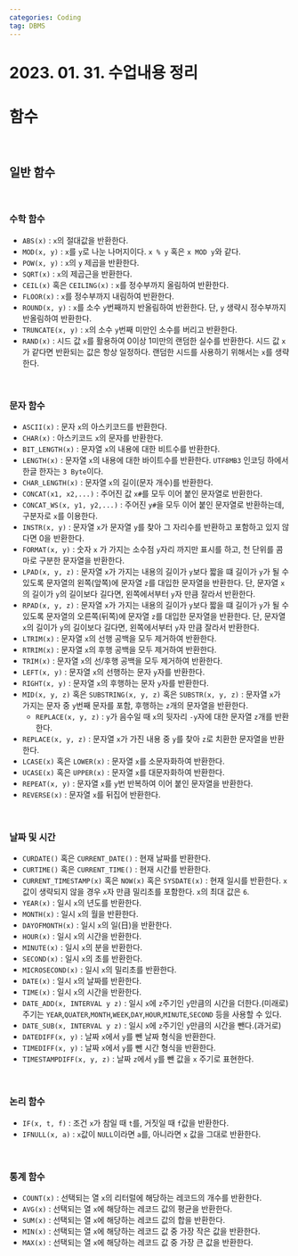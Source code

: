 ```yaml
---
categories: Coding	
tag: DBMS
---
```


# 2023. 01. 31. 수업내용 정리

# 함수
<br>

## 일반 함수
<br>

### 수학 함수 
* `ABS(x)` : `x`의 절대값을 반환한다.
* `MOD(x, y)` : `x`를 `y`로 나눈 나머지이다. `x % y` 혹은 `x MOD y`와 같다. 
* `POW(x, y)` : `x`의 `y` 제곱을 반환한다.
* `SQRT(x)` : `x`의 제곱근을 반환한다.
* `CEIL(x)` 혹은 `CEILING(x)` : `x`를 정수부까지 올림하여 반환한다. 
* `FLOOR(x)` : `x`를 정수부까지 내림하여 반환한다.
* `ROUND(x, y)` : `x`를 소수 `y`번째까지 반올림하여 반환한다. 단, `y` 생략시 정수부까지 반올림하여 반환한다.
* `TRUNCATE(x, y)` : `x`의 소수 `y`번째 미만인 소수를 버리고 반환한다. 
* `RAND(x)` : 시드 값 `x`를 활용하여 0이상 1미만의 랜덤한 실수를 반환한다. 시드 값 `x`가 같다면 반환되는 값은 항상 일정하다. 랜덤한 시드를 사용하기 위해서는 `x`를 생략한다. 

<br>

### 문자 함수
* `ASCII(x)` : 문자 `x`의 아스키코드를 반환한다. 
* `CHAR(x)` : 아스키코드 `x`의 문자를 반환한다. 
* `BIT_LENGTH(x)` : 문자열 `x`의 내용에 대한 비트수를 반환한다.
* `LENGTH(x)` : 문자열 `x`의 내용에 대한 바이트수를 반환한다. `UTF8MB3` 인코딩 하에서 한글 한자는 `3 Byte`이다. 
* `CHAR_LENGTH(x)` : 문자열 `x`의 길이(문자 개수)를 반환한다. 
* `CONCAT(x1, x2,...)` : 주어진 값 `x#`를 모두 이어 붙인 문자열로 반환한다.
* `CONCAT_WS(x, y1, y2,...)` : 주어진 `y#`을 모두 이어 붙인 문자열로 반환하는데, 구분자로 `x`를 이용한다. 
* `INSTR(x, y)` : 문자열 `x`가 문자열 `y`를 찾아 그 자리수를 반환하고 포함하고 있지 않다면 0을 반환한다. 
* `FORMAT(x, y)` : 숫자 `x` 가 가지는 소수점 `y`자리 까지만 표시를 하고, 천 단위를 콤마로 구분한 문자열을 반환한다. 
* `LPAD(x, y, z)` : 문자열 `x`가 가지는 내용의 길이가 `y`보다 짧을 떄 길이가 `y`가 될 수 있도록 문자열의 왼쪽(앞쪽)에 문자열 `z`를 대입한 문자열을 반환한다. 단, 문자열 `x`의 길이가 `y`의 길이보다 길다면, 왼쪽에서부터 `y`자 만큼 잘라서 반환한다.
* `RPAD(x, y, z)` : 문자열 `x`가 가지는 내용의 길이가 `y`보다 짧을 떄 길이가 `y`가 될 수 있도록 문자열의 오른쪽(뒤쪽)에 문자열 `z`를 대입한 문자열을 반환한다. 단, 문자열 `x`의 길이가 `y`의 길이보다 길다면, 왼쪽에서부터 `y`자 만큼 잘라서 반환한다.
* `LTRIM(x)` : 문자열 `x`의 선행 공백을 모두 제거하여 반환한다. 
* `RTRIM(x)` : 문자열 `x`의 후행 공백을 모두 제거하여 반환한다. 
* `TRIM(x)` : 문자열 `x`의 선/후행 공백을 모두 제거하여 반환한다. 
* `LEFT(x, y)` : 문자열 `x`의 선행하는 문자 `y`자를 반환한다. 
* `RIGHT(x, y)` : 문자열 `x`의 후행하는 문자 `y`자를 반환한다. 
* `MID(x, y, z)` 혹은 `SUBSTRING(x, y, z)` 혹은 `SUBSTR(x, y, z)` : 문자열 `x`가 가지는 문자 중 `y`번째 문자를 포함, 후행하는 `z`개의 문자열을 반환한다. 
  * `REPLACE(x, y, z)` : `y`가 음수일 때 `x`의 뒷자리 `-y`자에 대한 문자열 `z`개를 반환한다. 
* `REPLACE(x, y, z)` :  문자열 `x`가 가진 내용 중 `y`를 찾아 `z`로 치환한 문자열을 반환한다.
* `LCASE(x)` 혹은 `LOWER(x)` : 문자열 `x`를 소문자화하여 반환한다. 
* `UCASE(x)` 혹은 `UPPER(x)` : 문자열 `x`를 대문자화하여 반환한다.
* `REPEAT(x, y)` : 문자열 `x`를 `y`번 반복하여 이어 붙인 문자열을 반환한다. 
* `REVERSE(x)` : 문자열 `x`를 뒤집어 반환한다. 

<br>

### 날짜 및 시간
* `CURDATE()` 혹은 `CURRENT_DATE()` : 현재 날짜를 반환한다.  
* `CURTIME()` 혹은 `CURRENT_TIME()` : 현재 시간를 반환한다.
* `CURRENT_TIMESTAMP(x)` 혹은 `NOW(x)` 혹은 `SYSDATE(x)` : 현재 일시를 반환한다. `x` 값이 생략되지 않을 경우 `x`자 만큼 밀리초를 포함한다.  `x`의 최대 값은 `6`.
* `YEAR(x)` : 일시 `x`의 년도를 반환한다. 
* `MONTH(x)` : 일시 `x`의 월을 반환한다. 
* `DAYOFMONTH(x)` : 일시 `x`의 일(日)을 반환한다.
* `HOUR(x)` : 일시 `x`의 시간을 반환한다.
* `MINUTE(x)` : 일시 `x`의 분을 반환한다.
* `SECOND(x)` : 일시 `x`의 초를 반환한다.
* `MICROSECOND(x)` : 일시 `x`의 밀리초를 반환한다.
* `DATE(x)` : 일시 `x`의 날짜를 반환한다. 
* `TIME(x)` : 일시 `x`의 시간을 반환한다. 
* `DATE_ADD(x, INTERVAL y z)` : 일시 `x`에 `z`주기인 `y`만큼의 시간을 더한다.(미래로) 주기는 `YEAR`,`QUATER`,`MONTH`,`WEEK`,`DAY`,`HOUR`,`MINUTE`,`SECOND` 등을 사용할 수 있다. 
* `DATE_SUB(x, INTERVAL y z)` : 일시 `x`에 `z`주기인 `y`만큼의 시간을 뺀다.(과거로)
* `DATEDIFF(x, y)` : 날짜 `x`에서 `y`를 뺀 날짜 형식을 반환한다.
* `TIMEDIFF(x, y)` : 날짜 `x`에서 `y`를 뺀 시간 형식을 반환한다. 
* `TIMESTAMPDIFF(x, y, z)` : 날짜 `z`에서 `y`를 뺀 값을 `x` 주기로 표현한다. 

<br>

### 논리 함수
* `IF(x, t, f)` : 조건 `x`가 참일 때 `t`를, 거짓일 때 `f`값을 반환한다. 
* `IFNULL(x, a)` : `x`값이 `NULL`이라면 `a`를, 아니라면 `x` 값을 그대로 반환한다. 

<br>

### 통계 함수
* `COUNT(x)` : 선택되는 열 `x`의 리터럴에 해당하는 레코드의 개수를 반환한다.
* `AVG(x)` : 선택되는 열 `x`에 해당하는 레코드 값의 평균을 반환한다. 
* `SUM(x)` : 선택되는 열 `x`에 해당하는 레코드 값의 합을 반환한다.
* `MIN(x)` : 선택되는 열 `x`에 해당하는 레코드 값 중 가장 작은 값을 반환한다.
* `MAX(x)` : 선택되는 열 `x`에 해당하는 레코드 값 중 가장 큰 값을 반환한다.


<br>
<br>
<br>
<br>
<br>
<br>
<br>

